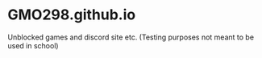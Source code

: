 # GMO298.github.io
Unblocked games and discord site etc.
(Testing purposes not meant to be used in school)
